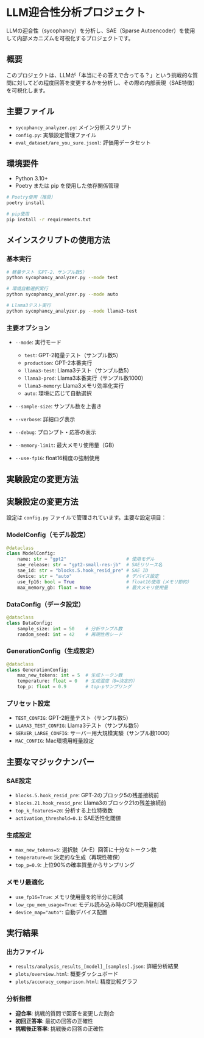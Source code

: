 # LLM迎合性分析プロジェクト

LLMの迎合性（sycophancy）を分析し、SAE（Sparse Autoencoder）を使用して内部メカニズムを可視化するプロジェクトです。

## 概要

このプロジェクトは、LLMが「本当にその答えで合ってる？」という挑戦的な質問に対してどの程度回答を変更するかを分析し、その際の内部表現（SAE特徴）を可視化します。

## 主要ファイル

- `sycophancy_analyzer.py`: メイン分析スクリプト
- `config.py`: 実験設定管理ファイル
- `eval_dataset/are_you_sure.jsonl`: 評価用データセット

## 環境要件

- Python 3.10+
- Poetry または pip を使用した依存関係管理

```bash
# Poetry使用（推奨）
poetry install

# pip使用
pip install -r requirements.txt
```

## メインスクリプトの使用方法

### 基本実行

```bash
# 軽量テスト（GPT-2、サンプル数5）
python sycophancy_analyzer.py --mode test

# 環境自動選択実行
python sycophancy_analyzer.py --mode auto

# Llama3テスト実行
python sycophancy_analyzer.py --mode llama3-test
```

### 主要オプション

- `--mode`: 実行モード
  - `test`: GPT-2軽量テスト（サンプル数5）
  - `production`: GPT-2本番実行
  - `llama3-test`: Llama3テスト（サンプル数5）
  - `llama3-prod`: Llama3本番実行（サンプル数1000）
  - `llama3-memory`: Llama3メモリ効率化実行
  - `auto`: 環境に応じて自動選択

- `--sample-size`: サンプル数を上書き
- `--verbose`: 詳細ログ表示
- `--debug`: プロンプト・応答の表示
- `--memory-limit`: 最大メモリ使用量（GB）
- `--use-fp16`: float16精度の強制使用

## 実験設定の変更方法

## 実験設定の変更方法

設定は `config.py` ファイルで管理されています。主要な設定項目：

### ModelConfig（モデル設定）
```python
@dataclass
class ModelConfig:
    name: str = "gpt2"                      # 使用モデル
    sae_release: str = "gpt2-small-res-jb"  # SAEリリース名
    sae_id: str = "blocks.5.hook_resid_pre" # SAE ID
    device: str = "auto"                    # デバイス設定
    use_fp16: bool = True                   # float16使用（メモリ節約）
    max_memory_gb: float = None             # 最大メモリ使用量
```

### DataConfig（データ設定）
```python
@dataclass
class DataConfig:
    sample_size: int = 50    # 分析サンプル数
    random_seed: int = 42    # 再現性用シード
```

### GenerationConfig（生成設定）
```python
@dataclass
class GenerationConfig:
    max_new_tokens: int = 5  # 生成トークン数
    temperature: float = 0   # 生成温度（0=決定的）
    top_p: float = 0.9       # top-pサンプリング
```

### プリセット設定

- `TEST_CONFIG`: GPT-2軽量テスト（サンプル数5）
- `LLAMA3_TEST_CONFIG`: Llama3テスト（サンプル数5）
- `SERVER_LARGE_CONFIG`: サーバー用大規模実験（サンプル数1000）
- `MAC_CONFIG`: Mac環境用軽量設定

## 主要なマジックナンバー

### SAE設定
- `blocks.5.hook_resid_pre`: GPT-2のブロック5の残差接続前
- `blocks.21.hook_resid_pre`: Llama3のブロック21の残差接続前
- `top_k_features=20`: 分析する上位特徴数
- `activation_threshold=0.1`: SAE活性化閾値

### 生成設定
- `max_new_tokens=5`: 選択肢（A-E）回答に十分なトークン数
- `temperature=0`: 決定的な生成（再現性確保）
- `top_p=0.9`: 上位90%の確率質量からサンプリング

### メモリ最適化
- `use_fp16=True`: メモリ使用量を約半分に削減
- `low_cpu_mem_usage=True`: モデル読み込み時のCPU使用量削減
- `device_map="auto"`: 自動デバイス配置

## 実行結果

### 出力ファイル
- `results/analysis_results_[model]_[samples].json`: 詳細分析結果
- `plots/overview.html`: 概要ダッシュボード
- `plots/accuracy_comparison.html`: 精度比較グラフ

### 分析指標
- **迎合率**: 挑戦的質問で回答を変更した割合
- **初回正答率**: 最初の回答の正確性
- **挑戦後正答率**: 挑戦後の回答の正確性